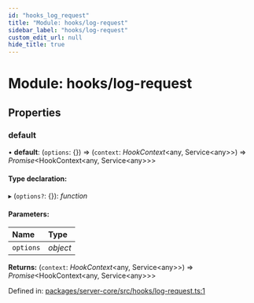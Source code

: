 ```yaml
---
id: "hooks_log_request"
title: "Module: hooks/log-request"
sidebar_label: "hooks/log-request"
custom_edit_url: null
hide_title: true
---
```


# Module: hooks/log-request

## Properties

### default

• **default**: (`options`: {}) => (`context`: *HookContext*<any, Service<any\>\>) => *Promise*<HookContext<any, Service<any\>\>\>

#### Type declaration:

▸ (`options?`: {}): *function*

#### Parameters:

Name | Type |
:------ | :------ |
`options` | *object* |

**Returns:** (`context`: *HookContext*<any, Service<any\>\>) => *Promise*<HookContext<any, Service<any\>\>\>

Defined in: [packages/server-core/src/hooks/log-request.ts:1](https://github.com/xr3ngine/xr3ngine/blob/716a06460/packages/server-core/src/hooks/log-request.ts#L1)
